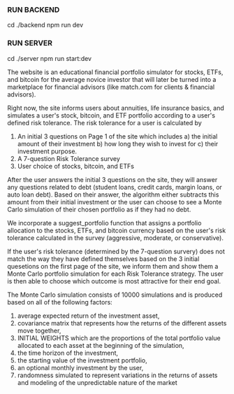 ### RUN BACKEND
cd ./backend
npm run dev

### RUN SERVER
cd ./server
npm run start:dev

The website is an educational financial portfolio simulator for stocks, ETFs, and bitcoin for the average novice investor that will later be turned into a marketplace for financial advisors (like match.com for clients & financial advisors).

Right now, the site informs users about annuities, life insurance basics, and simulates a user's stock, bitcoin, and ETF portfolio according to a user's defined risk tolerance.
The risk tolerance for a user is calculated by
1) An initial 3 questions on Page 1 of the site which includes
    a) the initial amount of their investment
    b) how long they wish to invest for
    c) their investment purpose.
2) A 7-question Risk Tolerance survey
3) User choice of stocks, bitcoin, and ETFs

After the user answers the initial 3 questions on the site, they will answer any questions related to debt (student loans, credit cards, margin loans, or auto loan debt). Based on their answer, the algorithm either subtracts this amount from their initial investment or the user can choose to see a Monte Carlo simulation of their chosen portfolio as if they had no debt.

We incorporate a suggest_portfolio function that assigns a portfolio allocation to the stocks, ETFs, and bitcoin currency based on the user's risk tolerance calculated in the survey (aggressive, moderate, or conservative). 

If the user's risk tolerance (determined by the 7-question survery) does not match the way they have defined themselves based on the 3 initial quesetions on the first page of the site, we inform them and show them a Monte Carlo portfolio simulation for each Risk Tolerance strategy. The user is then able to choose which outcome is most attractive for their end goal. 

The Monte Carlo simulation consists of 10000 simulations and is produced based on all of the following factors:
1) average expected return of the investment asset, 
2) covariance matrix that represents how the returns of the different assets move together, 
3) INITIAL WEIGHTS which are the proportions of the total portfolio value allocated to each asset at the beginning of the simulation, 
4) the time horizon of the investment, 
5) the starting value of the investment portfolio, 
6) an optional monthly investment by the user,
7) randomness simulated to represent variations in the returns of assets and modeling of the unpredictable nature of the market 